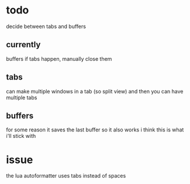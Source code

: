 # todo
decide between tabs and buffers
## currently
buffers
if tabs happen, manually close them
## tabs
can make multiple windows in a tab (so split view) and then you can have multiple tabs
## buffers
for some reason it saves the last buffer so it also works
i think this is what i'll stick with
# issue
the lua autoformatter uses tabs instead of spaces
